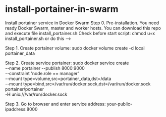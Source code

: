 # install-portainer-in-swarm
Install portainer service in Docker Swarm
Step 0. 
Pre-installation. You need ready Docker Swarm, master and worker hosts.
You can download this repo and execute file install_portainer.sh
Check before start script:  chmod u+x install_portainer.sh or do this -->

Step 1. 
Create portainer volume:
sudo docker volume create -d local portainer_data

Step 2. 
Create service portainer:
sudo docker service create \
--name portainer --publish 8000:9000 \
--constraint 'node.role == manager' \
--mount type=volume,src=portainer_data,dst=/data \
--mount type=bind,src=/var/run/docker.sock,dst=/var/run/docker.sock \
portainer/portainer \
-H unix:///var/run/docker.sock

Step 3. 
Go to browser and enter service address: your-public-ipaddress:8000
